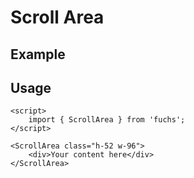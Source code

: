 <script>
	import Example from './Example.svelte';
</script>

# Scroll Area

## Example

<Example />

## Usage

```svelte
<script>
	import { ScrollArea } from 'fuchs';
</script>

<ScrollArea class="h-52 w-96">
	<div>Your content here</div>
</ScrollArea>
```
